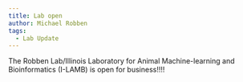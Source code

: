 ```yaml
---
title: Lab open
author: Michael Robben
tags:
  - Lab Update
---
```


The Robben Lab/Illinois Laboratory for Animal Machine-learning and Bioinformatics (I-LAMB) is open for business!!!!
